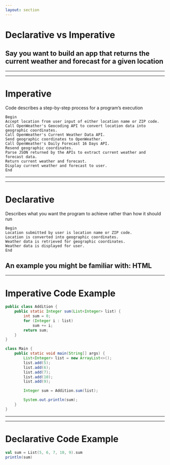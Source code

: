 ```yaml
---
layout: section
---
```


# Declarative vs Imperative

## Say you want to build an app that returns the current weather and forecast for a given location

---
---

# Imperative

Code describes a step-by-step process for a program’s execution

```text
Begin
Accept location from user input of either location name or ZIP code.
Call OpenWeather's Geocoding API to convert location data into geographic coordinates.
Call OpenWeather's Current Weather Data API.
Send geographic coordinates to OpenWeather. 
Call OpenWeather's Daily Forecast 16 Days API.
Resend geographic coordinates.
Parse JSON returned by the APIs to extract current weather and forecast data. 
Return current weather and forecast.
Display current weather and forecast to user.
End
```

---
---

# Declarative

Describes what you want the program to achieve rather than how it should run

```text
Begin
Location submitted by user is location name or ZIP code.
Location is converted into geographic coordinates.
Weather data is retrieved for geographic coordinates.
Weather data is displayed for user.
End
```

An example you might be familiar with: HTML
---
---

# Imperative Code Example

```java
public class Addition {
    public static Integer sum(List<Integer> list) {
        int sum = 0;
        for (Integer i : list)
            sum += i;
        return sum;
    }
}

class Main {
    public static void main(String[] args) {
        List<Integer> list = new ArrayList<>();
        list.add(5);
        list.add(6);
        list.add(7);
        list.add(10);
        list.add(9);

        Integer sum = Addition.sum(list);

        System.out.println(sum);
    }
}
```

---
---

# Declarative Code Example

```scala
val sum = List(5, 6, 7, 10, 9).sum
println(sum)
```